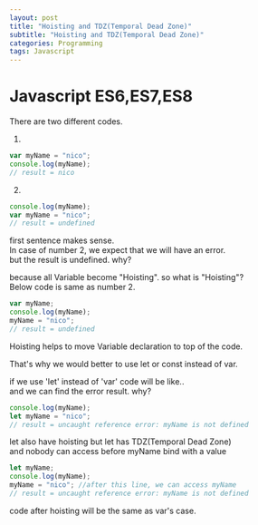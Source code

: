 ```yaml
---
layout: post
title: "Hoisting and TDZ(Temporal Dead Zone)"
subtitle: "Hoisting and TDZ(Temporal Dead Zone)"
categories: Programming
tags: Javascript
---
```

# **Javascript ES6,ES7,ES8**

There are two different codes. <br>

1.
```javascript
var myName = "nico";
console.log(myName);
// result = nico
```

2.
```javascript
console.log(myName);
var myName = "nico";
// result = undefined
```

first sentence makes sense. <br>
In case of number 2, we expect that we will have an error. <br>
but the result is undefined. why? <br>

because all Variable become "Hoisting". so what is "Hoisting"? <br>
Below code is same as number 2.
```javascript
var myName;
console.log(myName);
myName = "nico";
// result = undefined
```
Hoisting helps to move Variable declaration to top of the code. <br>

That's why we would better to use let or const instead of var. <br>

if we use 'let' instead of 'var' code will be like.. <br>
and we can find the error result. why? <br>
```javascript
console.log(myName);
let myName = "nico";
// result = uncaught reference error: myName is not defined
```
let also have hoisting but let has TDZ(Temporal Dead Zone)<br>
and nobody can access before myName bind with a value

```javascript
let myName;
console.log(myName);
myName = "nico"; //after this line, we can access myName
// result = uncaught reference error: myName is not defined
```
code after hoisting will be the same as var's case. <br>

